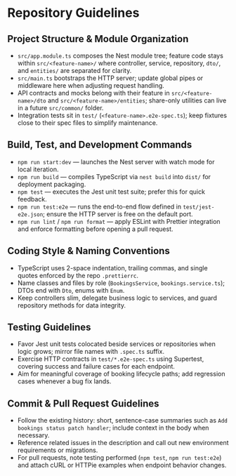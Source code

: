 # Repository Guidelines

## Project Structure & Module Organization
- `src/app.module.ts` composes the Nest module tree; feature code stays within `src/<feature-name>/` where controller, service, repository, `dto/`, and `entities/` are separated for clarity.
- `src/main.ts` bootstraps the HTTP server; update global pipes or middleware here when adjusting request handling.
- API contracts and mocks belong with their feature in `src/<feature-name>/dto` and `src/<feature-name>/entities`; share-only utilities can live in a future `src/common/` folder.
- Integration tests sit in `test/` (`<feature-name>.e2e-spec.ts`); keep fixtures close to their spec files to simplify maintenance.

## Build, Test, and Development Commands
- `npm run start:dev` — launches the Nest server with watch mode for local iteration.
- `npm run build` — compiles TypeScript via `nest build` into `dist/` for deployment packaging.
- `npm test` — executes the Jest unit test suite; prefer this for quick feedback.
- `npm run test:e2e` — runs the end-to-end flow defined in `test/jest-e2e.json`; ensure the HTTP server is free on the default port.
- `npm run lint` / `npm run format` — apply ESLint with Prettier integration and enforce formatting before opening a pull request.

## Coding Style & Naming Conventions
- TypeScript uses 2-space indentation, trailing commas, and single quotes enforced by the repo `.prettierrc`.
- Name classes and files by role (`BookingsService`, `bookings.service.ts`); DTOs end with `Dto`, enums with `Enum`.
- Keep controllers slim, delegate business logic to services, and guard repository methods for data integrity.

## Testing Guidelines
- Favor Jest unit tests colocated beside services or repositories when logic grows; mirror file names with `.spec.ts` suffix.
- Exercise HTTP contracts in `test/*.e2e-spec.ts` using Supertest, covering success and failure cases for each endpoint.
- Aim for meaningful coverage of booking lifecycle paths; add regression cases whenever a bug fix lands.

## Commit & Pull Request Guidelines
- Follow the existing history: short, sentence-case summaries such as `Add bookings status patch handler`; include context in the body when necessary.
- Reference related issues in the description and call out new environment requirements or migrations.
- For pull requests, note testing performed (`npm test`, `npm run test:e2e`) and attach cURL or HTTPie examples when endpoint behavior changes.
